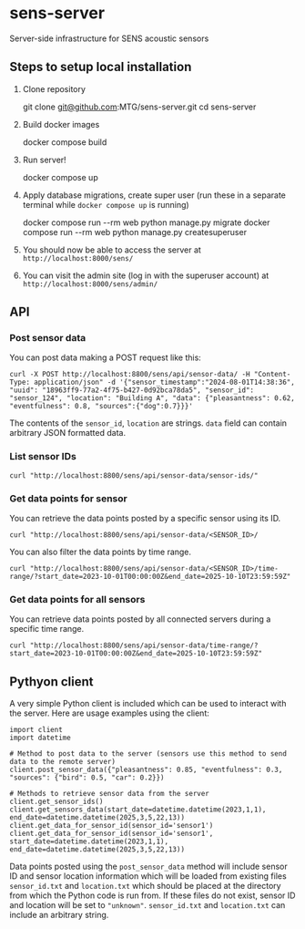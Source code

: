 # sens-server

Server-side infrastructure for SENS acoustic sensors


## Steps to setup local installation

1. Clone repository

    git clone git@github.com:MTG/sens-server.git
    cd sens-server


2. Build docker images

    docker compose build


3. Run server!

    docker compose up


4. Apply database migrations, create super user (run these in a separate terminal while `docker compose up` is running)

    docker compose run --rm web python manage.py migrate
    docker compose run --rm web python manage.py createsuperuser


5. You should now be able to access the server at `http://localhost:8000/sens/`

6. You can visit the admin site (log in with the superuser account) at `http://localhost:8000/sens/admin/`


## API

### Post sensor data

You can post data making a POST request like this:

    curl -X POST http://localhost:8800/sens/api/sensor-data/ -H "Content-Type: application/json" -d '{"sensor_timestamp":"2024-08-01T14:38:36", "uuid": "18963ff9-77a2-4f75-b427-0d92bca78da5", "sensor_id": "sensor_124", "location": "Building A", "data": {"pleasantness": 0.62, "eventfulness": 0.8, "sources":{"dog":0.7}}}'

The contents of the `sensor_id`, `location` are strings. `data` field can contain arbitrary JSON formatted data.


### List sensor IDs

    curl "http://localhost:8800/sens/api/sensor-data/sensor-ids/"


### Get data points for sensor

You can retrieve the data points posted by a specific sensor using its ID.

    curl "http://localhost:8800/sens/api/sensor-data/<SENSOR_ID>/


You can also filter the data points by time range.

    curl "http://localhost:8800/sens/api/sensor-data/<SENSOR_ID>/time-range/?start_date=2023-10-01T00:00:00Z&end_date=2025-10-10T23:59:59Z"


### Get data points for all sensors

You can retrieve data points posted by all connected servers during a specific time range.

    curl "http://localhost:8800/sens/api/sensor-data/time-range/?start_date=2023-10-01T00:00:00Z&end_date=2025-10-10T23:59:59Z"


## Pythyon client

A very simple Python client is included which can be used to interact with the server. Here are usage examples using the client:

    import client
    import datetime
    
    # Method to post data to the server (sensors use this method to send data to the remote server)
    client.post_sensor_data({"pleasantness": 0.85, "eventfulness": 0.3, "sources": {"bird": 0.5, "car": 0.2}})
    
    # Methods to retrieve sensor data from the server
    client.get_sensor_ids()
    client.get_sensors_data(start_date=datetime.datetime(2023,1,1), end_date=datetime.datetime(2025,3,5,22,13))
    client.get_data_for_sensor_id(sensor_id='sensor1')
    client.get_data_for_sensor_id(sensor_id='sensor1', start_date=datetime.datetime(2023,1,1), end_date=datetime.datetime(2025,3,5,22,13))


Data points posted using the `post_sensor_data` method will include sensor ID and sensor location information which will be loaded from existing files `sensor_id.txt` and `location.txt` which should be placed at the directory from which the Python code is run from. If these files do not exist, sensor ID and location will be set to `"unknown"`. `sensor_id.txt` and `location.txt` can include an arbitrary string.